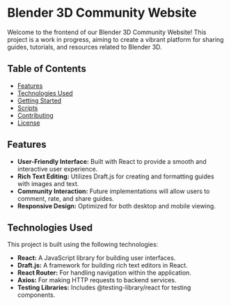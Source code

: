# Blender 3D Community Website

Welcome to the frontend of our Blender 3D Community Website! This project is a work in progress, aiming to create a vibrant platform for sharing guides, tutorials, and resources related to Blender 3D.

## Table of Contents
- [Features](#features)
- [Technologies Used](#technologies-used)
- [Getting Started](#getting-started)
- [Scripts](#scripts)
- [Contributing](#contributing)
- [License](#license)

## Features
- **User-Friendly Interface:** Built with React to provide a smooth and interactive user experience.
- **Rich Text Editing:** Utilizes Draft.js for creating and formatting guides with images and text.
- **Community Interaction:** Future implementations will allow users to comment, rate, and share guides.
- **Responsive Design:** Optimized for both desktop and mobile viewing.

## Technologies Used
This project is built using the following technologies:
- **React:** A JavaScript library for building user interfaces.
- **Draft.js:** A framework for building rich text editors in React.
- **React Router:** For handling navigation within the application.
- **Axios:** For making HTTP requests to backend services.
- **Testing Libraries:** Includes @testing-library/react for testing components.

